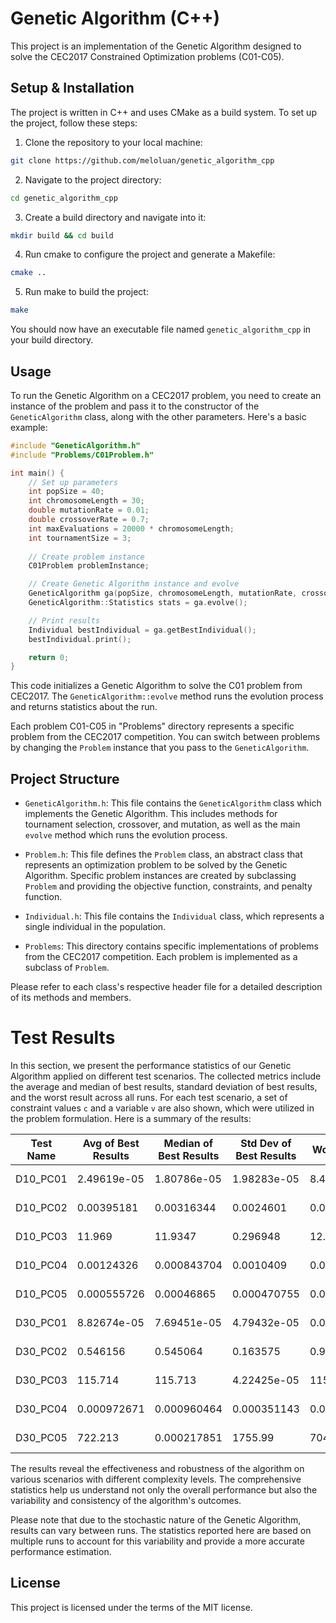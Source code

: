 # Genetic Algorithm (C++)

This project is an implementation of the Genetic Algorithm designed to solve the CEC2017 Constrained Optimization problems (C01-C05).

## Setup & Installation

The project is written in C++ and uses CMake as a build system. To set up the project, follow these steps:

1. Clone the repository to your local machine:

```bash
git clone https://github.com/meloluan/genetic_algorithm_cpp
```

2. Navigate to the project directory:

```bash
cd genetic_algorithm_cpp
```

3. Create a build directory and navigate into it:

```bash
mkdir build && cd build
```

4. Run cmake to configure the project and generate a Makefile:

```bash
cmake ..
```

5. Run make to build the project:

```bash
make
```

You should now have an executable file named `genetic_algorithm_cpp` in your build directory.

## Usage

To run the Genetic Algorithm on a CEC2017 problem, you need to create an instance of the problem and pass it to the constructor of the `GeneticAlgorithm` class, along with the other parameters. Here's a basic example:

```cpp
#include "GeneticAlgorithm.h"
#include "Problems/C01Problem.h"

int main() {
    // Set up parameters
    int popSize = 40;
    int chromosomeLength = 30;
    double mutationRate = 0.01;
    double crossoverRate = 0.7;
    int maxEvaluations = 20000 * chromosomeLength;
    int tournamentSize = 3;
    
    // Create problem instance
    C01Problem problemInstance;

    // Create Genetic Algorithm instance and evolve
    GeneticAlgorithm ga(popSize, chromosomeLength, mutationRate, crossoverRate, maxEvaluations, tournamentSize, &problemInstance);
    GeneticAlgorithm::Statistics stats = ga.evolve();

    // Print results
    Individual bestIndividual = ga.getBestIndividual();
    bestIndividual.print();

    return 0;
}
```

This code initializes a Genetic Algorithm to solve the C01 problem from CEC2017. The `GeneticAlgorithm::evolve` method runs the evolution process and returns statistics about the run.

Each problem C01-C05 in "Problems" directory represents a specific problem from the CEC2017 competition. You can switch between problems by changing the `Problem` instance that you pass to the `GeneticAlgorithm`.

## Project Structure

- `GeneticAlgorithm.h`: This file contains the `GeneticAlgorithm` class which implements the Genetic Algorithm. This includes methods for tournament selection, crossover, and mutation, as well as the main `evolve` method which runs the evolution process.

- `Problem.h`: This file defines the `Problem` class, an abstract class that represents an optimization problem to be solved by the Genetic Algorithm. Specific problem instances are created by subclassing `Problem` and providing the objective function, constraints, and penalty function.

- `Individual.h`: This file contains the `Individual` class, which represents a single individual in the population.

- `Problems`: This directory contains specific implementations of problems from the CEC2017 competition. Each problem is implemented as a subclass of `Problem`.

Please refer to each class's respective header file for a detailed description of its methods and members.

# Test Results

In this section, we present the performance statistics of our Genetic Algorithm applied on different test scenarios. The collected metrics include the average and median of best results, standard deviation of best results, and the worst result across all runs. For each test scenario, a set of constraint values `c` and a variable `v` are also shown, which were utilized in the problem formulation. Here is a summary of the results:

| Test Name | Avg of Best Results | Median of Best Results | Std Dev of Best Results | Worst Result | c values | v |
|---|---|---|---|---|---|---|
| D10_PC01 | 2.49619e-05 | 1.80786e-05 | 1.98283e-05 | 8.48197e-05 | {0, 0, 0} | 0 |
| D10_PC02 | 0.00395181 | 0.00316344 | 0.0024601 | 0.00902461 | {0, 0, 0} | 0 |
| D10_PC03 | 11.969 | 11.9347 | 0.296948 | 12.5765 | {0, 0, 0} | 0 |
| D10_PC04 | 0.00124326 | 0.000843704 | 0.0010409 | 0.00463215 | {0, 0, 0} | 0 |
| D10_PC05 | 0.000555726 | 0.00046865 | 0.000470755 | 0.00204942 | {0, 0, 0} | 0 |
| D30_PC01 | 8.82674e-05 | 7.69451e-05 | 4.79432e-05 | 0.000209332 | {0, 0, 0} | 0 |
| D30_PC02 | 0.546156 | 0.545064 | 0.163575 | 0.940985 | {0, 0, 0} | 0 |
| D30_PC03 | 115.714 | 115.713 | 4.22425e-05 | 115.714 | {0, 0, 0} | 0 |
| D30_PC04 | 0.000972671 | 0.000960464 | 0.000351143 | 0.00177272 | {0, 0, 0} | 0 |
| D30_PC05 | 722.213 | 0.000217851 | 1755.99 | 7042.65 | {0, 0, 0} | 0 |

The results reveal the effectiveness and robustness of the algorithm on various scenarios with different complexity levels. The comprehensive statistics help us understand not only the overall performance but also the variability and consistency of the algorithm's outcomes. 

Please note that due to the stochastic nature of the Genetic Algorithm, results can vary between runs. The statistics reported here are based on multiple runs to account for this variability and provide a more accurate performance estimation.

## License

This project is licensed under the terms of the MIT license.